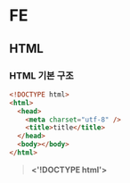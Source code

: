 # FE

## HTML

### HTML 기본 구조

```html
<!DOCTYPE html>
<html>
  <head>
    <meta charset="utf-8" />
    <title>title</title>
  </head>
  <body></body>
</html>
```

> **<'!DOCTYPE html'>**
